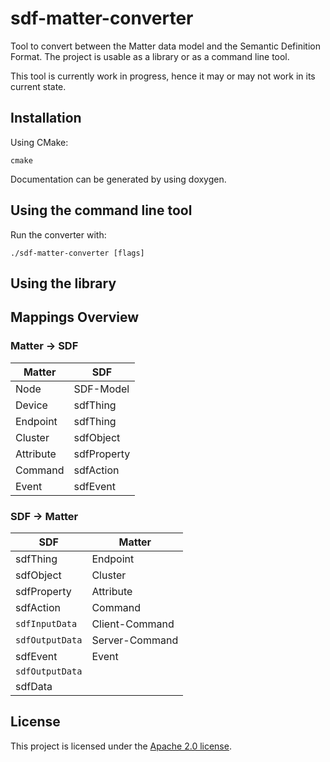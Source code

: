 # sdf-matter-converter

Tool to convert between the Matter data model and the Semantic Definition Format.
The project is usable as a library or as a command line tool.

This tool is currently work in progress, hence it may or may not work in its current state.

## Installation

Using CMake:

```
cmake
```

Documentation can be generated by using doxygen.

## Using the command line tool

Run the converter with:

```./sdf-matter-converter [flags]```

## Using the library

## Mappings Overview

### Matter &rarr; SDF

| Matter    | SDF         |
|-----------|-------------|
| Node      | SDF-Model   |
| Device    | sdfThing    |
| Endpoint  | sdfThing    |
| Cluster   | sdfObject   |
| Attribute | sdfProperty |
| Command   | sdfAction   |
| Event     | sdfEvent    |

### SDF &rarr; Matter

| SDF              | Matter         |
|------------------|----------------|
| sdfThing         | Endpoint       |
| sdfObject        | Cluster        |
| sdfProperty      | Attribute      |
| sdfAction        | Command        |
| `sdfInputData`   | Client-Command |
| `sdfOutputData`  | Server-Command |
| sdfEvent         | Event          |
| `sdfOutputData`  |                |
| sdfData          |                |

## License

This project is licensed under the [Apache 2.0 license](https://www.apache.org/licenses/LICENSE-2.0).
